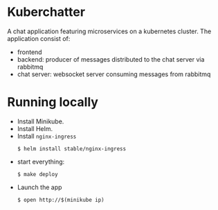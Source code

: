 # Kuberchatter
A chat application featuring microservices on a kubernetes cluster.
The application consist of:
  - frontend
  - backend: producer of messages distributed to the chat server via rabbitmq
  - chat server: websocket server consuming messages from rabbitmq

# Running locally
- Install Minikube.
- Install Helm.
- Install `nginx-ingress`
  ```
  $ helm install stable/nginx-ingress
  ```
- start everything:
  ```
  $ make deploy
  ```
- Launch the app
  ```
  $ open http://$(minikube ip)
  ```
